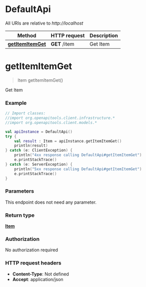 # DefaultApi

All URIs are relative to *http://localhost*

| Method | HTTP request | Description |
| ------------- | ------------- | ------------- |
| [**getItemItemGet**](DefaultApi.md#getItemItemGet) | **GET** /item | Get Item |


<a id="getItemItemGet"></a>
# **getItemItemGet**
> Item getItemItemGet()

Get Item

### Example
```kotlin
// Import classes:
//import org.openapitools.client.infrastructure.*
//import org.openapitools.client.models.*

val apiInstance = DefaultApi()
try {
    val result : Item = apiInstance.getItemItemGet()
    println(result)
} catch (e: ClientException) {
    println("4xx response calling DefaultApi#getItemItemGet")
    e.printStackTrace()
} catch (e: ServerException) {
    println("5xx response calling DefaultApi#getItemItemGet")
    e.printStackTrace()
}
```

### Parameters
This endpoint does not need any parameter.

### Return type

[**Item**](Item.md)

### Authorization

No authorization required

### HTTP request headers

 - **Content-Type**: Not defined
 - **Accept**: application/json

